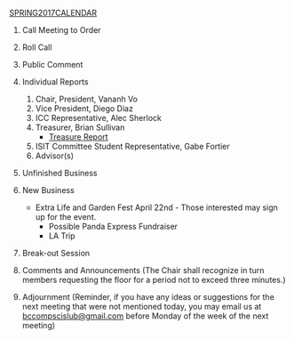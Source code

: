 [SPRING2017CALENDAR](https://docs.google.com/document/d/1rA9dWxV0EfTw5nmmnQxV1iPBzoJ91hjVhNhvAv7QS8g/edit)

1. Call Meeting to Order

2. Roll Call

3. Public Comment

4. Individual Reports
	1. Chair, President, Vananh Vo
	1. Vice President, Diego Diaz
	1. ICC Representative, Alec Sherlock
	1. Treasurer, Brian Sullivan
		* [Treasure Report](https://docs.google.com/spreadsheets/d/1sJV4oCbnSzftXGi_gWaNpjXHrzWlW2MLvBfCd8kbTWQ/edit?usp=sharing)
    1. ISIT Committee Student Representative, Gabe Fortier
	1. Advisor(s)

5. Unfinished Business

6. New Business
    * Extra Life and Garden Fest April 22nd
			- Those interested may sign up for the event.
		* Possible Panda Express Fundraiser
		* LA Trip

7. Break-out Session

8. Comments and Announcements
	(The Chair shall recognize in turn members requesting the floor for a period not to exceed three minutes.)

9. Adjournment
	(Reminder, if you have any ideas or suggestions for the next meeting that were not mentioned today, you may email us at bccompscislub@gmail.com before Monday of the week of the next meeting)
